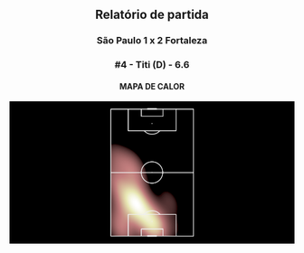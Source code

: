 <h2 style="text-align: center;">Relatório de partida</h3>

<h3 style="text-align: center;">São Paulo 1 x 2 Fortaleza</h3>

<h3 style="text-align: center;">#4 - Titi (D) - 6.6</h3>

<h4 style="text-align: center;">MAPA DE CALOR</h3>
<img src=heatmaps/11067347_243435.png>